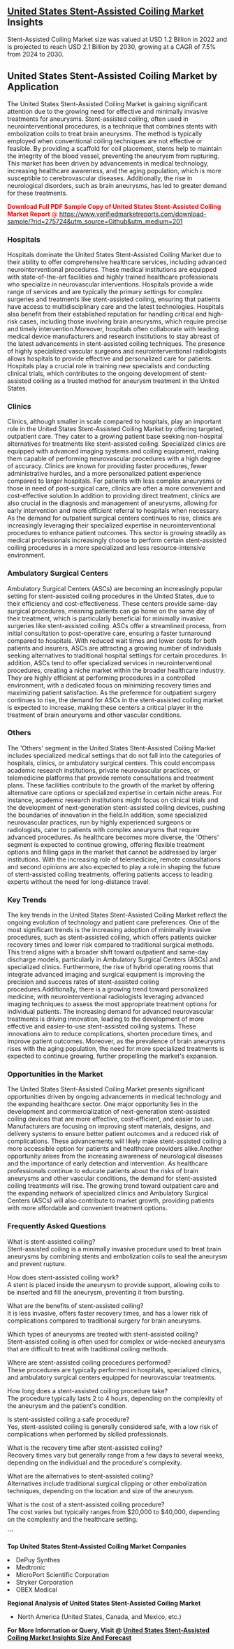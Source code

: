 <h2><a href="https://www.verifiedmarketreports.com/download-sample/?rid=275724&amp;utm_source=Github&amp;utm_medium=201" target="_blank">United States Stent-Assisted Coiling Market</a> Insights</h2><p>Stent-Assisted Coiling Market size was valued at USD 1.2 Billion in 2022 and is projected to reach USD 2.1 Billion by 2030, growing at a CAGR of 7.5% from 2024 to 2030.</p><p><h2>United States Stent-Assisted Coiling Market by Application</h2><p>The United States Stent-Assisted Coiling Market is gaining significant attention due to the growing need for effective and minimally invasive treatments for aneurysms. Stent-assisted coiling, often used in neurointerventional procedures, is a technique that combines stents with embolization coils to treat brain aneurysms. The method is typically employed when conventional coiling techniques are not effective or feasible. By providing a scaffold for coil placement, stents help to maintain the integrity of the blood vessel, preventing the aneurysm from rupturing. This market has been driven by advancements in medical technology, increasing healthcare awareness, and the aging population, which is more susceptible to cerebrovascular diseases. Additionally, the rise in neurological disorders, such as brain aneurysms, has led to greater demand for these treatments. <p><span class=""><span style="color: #ff0000;"><strong>Download Full PDF Sample Copy of United States Stent-Assisted Coiling Market Report</strong> @ </span><a href="https://www.verifiedmarketreports.com/download-sample/?rid=275724&amp;utm_source=Github&amp;utm_medium=201" target="_blank">https://www.verifiedmarketreports.com/download-sample/?rid=275724&amp;utm_source=Github&amp;utm_medium=201</a></span></p></p><h3>Hospitals</h3><p>Hospitals dominate the United States Stent-Assisted Coiling Market due to their ability to offer comprehensive healthcare services, including advanced neurointerventional procedures. These medical institutions are equipped with state-of-the-art facilities and highly trained healthcare professionals who specialize in neurovascular interventions. Hospitals provide a wide range of services and are typically the primary settings for complex surgeries and treatments like stent-assisted coiling, ensuring that patients have access to multidisciplinary care and the latest technologies. Hospitals also benefit from their established reputation for handling critical and high-risk cases, including those involving brain aneurysms, which require precise and timely intervention.Moreover, hospitals often collaborate with leading medical device manufacturers and research institutions to stay abreast of the latest advancements in stent-assisted coiling techniques. The presence of highly specialized vascular surgeons and neurointerventional radiologists allows hospitals to provide effective and personalized care for patients. Hospitals play a crucial role in training new specialists and conducting clinical trials, which contributes to the ongoing development of stent-assisted coiling as a trusted method for aneurysm treatment in the United States.</p><h3>Clinics</h3><p>Clinics, although smaller in scale compared to hospitals, play an important role in the United States Stent-Assisted Coiling Market by offering targeted, outpatient care. They cater to a growing patient base seeking non-hospital alternatives for treatments like stent-assisted coiling. Specialized clinics are equipped with advanced imaging systems and coiling equipment, making them capable of performing neurovascular procedures with a high degree of accuracy. Clinics are known for providing faster procedures, fewer administrative hurdles, and a more personalized patient experience compared to larger hospitals. For patients with less complex aneurysms or those in need of post-surgical care, clinics are often a more convenient and cost-effective solution.In addition to providing direct treatment, clinics are also crucial in the diagnosis and management of aneurysms, allowing for early intervention and more efficient referral to hospitals when necessary. As the demand for outpatient surgical centers continues to rise, clinics are increasingly leveraging their specialized expertise in neurointerventional procedures to enhance patient outcomes. This sector is growing steadily as medical professionals increasingly choose to perform certain stent-assisted coiling procedures in a more specialized and less resource-intensive environment.</p><h3>Ambulatory Surgical Centers</h3><p>Ambulatory Surgical Centers (ASCs) are becoming an increasingly popular setting for stent-assisted coiling procedures in the United States, due to their efficiency and cost-effectiveness. These centers provide same-day surgical procedures, meaning patients can go home on the same day of their treatment, which is particularly beneficial for minimally invasive surgeries like stent-assisted coiling. ASCs offer a streamlined process, from initial consultation to post-operative care, ensuring a faster turnaround compared to hospitals. With reduced wait times and lower costs for both patients and insurers, ASCs are attracting a growing number of individuals seeking alternatives to traditional hospital settings for certain procedures. In addition, ASCs tend to offer specialized services in neurointerventional procedures, creating a niche market within the broader healthcare industry. They are highly efficient at performing procedures in a controlled environment, with a dedicated focus on minimizing recovery times and maximizing patient satisfaction. As the preference for outpatient surgery continues to rise, the demand for ASCs in the stent-assisted coiling market is expected to increase, making these centers a critical player in the treatment of brain aneurysms and other vascular conditions.</p><h3>Others</h3><p>The 'Others' segment in the United States Stent-Assisted Coiling Market includes specialized medical settings that do not fall into the categories of hospitals, clinics, or ambulatory surgical centers. This could encompass academic research institutions, private neurovascular practices, or telemedicine platforms that provide remote consultations and treatment plans. These facilities contribute to the growth of the market by offering alternative care options or specialized expertise in certain niche areas. For instance, academic research institutions might focus on clinical trials and the development of next-generation stent-assisted coiling devices, pushing the boundaries of innovation in the field.In addition, some specialized neurovascular practices, run by highly experienced surgeons or radiologists, cater to patients with complex aneurysms that require advanced procedures. As healthcare becomes more diverse, the 'Others' segment is expected to continue growing, offering flexible treatment options and filling gaps in the market that cannot be addressed by larger institutions. With the increasing role of telemedicine, remote consultations and second opinions are also expected to play a role in shaping the future of stent-assisted coiling treatments, offering patients access to leading experts without the need for long-distance travel.</p><h3>Key Trends</h3><p>The key trends in the United States Stent-Assisted Coiling Market reflect the ongoing evolution of technology and patient care preferences. One of the most significant trends is the increasing adoption of minimally invasive procedures, such as stent-assisted coiling, which offers patients quicker recovery times and lower risk compared to traditional surgical methods. This trend aligns with a broader shift toward outpatient and same-day discharge models, particularly in Ambulatory Surgical Centers (ASCs) and specialized clinics. Furthermore, the rise of hybrid operating rooms that integrate advanced imaging and surgical equipment is improving the precision and success rates of stent-assisted coiling procedures.Additionally, there is a growing trend toward personalized medicine, with neurointerventional radiologists leveraging advanced imaging techniques to assess the most appropriate treatment options for individual patients. The increasing demand for advanced neurovascular treatments is driving innovation, leading to the development of more effective and easier-to-use stent-assisted coiling systems. These innovations aim to reduce complications, shorten procedure times, and improve patient outcomes. Moreover, as the prevalence of brain aneurysms rises with the aging population, the need for more specialized treatments is expected to continue growing, further propelling the market's expansion.</p><h3>Opportunities in the Market</h3><p>The United States Stent-Assisted Coiling Market presents significant opportunities driven by ongoing advancements in medical technology and the expanding healthcare sector. One major opportunity lies in the development and commercialization of next-generation stent-assisted coiling devices that are more effective, cost-efficient, and easier to use. Manufacturers are focusing on improving stent materials, designs, and delivery systems to ensure better patient outcomes and a reduced risk of complications. These advancements will likely make stent-assisted coiling a more accessible option for patients and healthcare providers alike.Another opportunity arises from the increasing awareness of neurological diseases and the importance of early detection and intervention. As healthcare professionals continue to educate patients about the risks of brain aneurysms and other vascular conditions, the demand for stent-assisted coiling treatments will rise. The growing trend toward outpatient care and the expanding network of specialized clinics and Ambulatory Surgical Centers (ASCs) will also contribute to market growth, providing patients with more affordable and convenient treatment options.</p><h3>Frequently Asked Questions</h3><p>What is stent-assisted coiling? <br> Stent-assisted coiling is a minimally invasive procedure used to treat brain aneurysms by combining stents and embolization coils to seal the aneurysm and prevent rupture.</p><p>How does stent-assisted coiling work? <br> A stent is placed inside the aneurysm to provide support, allowing coils to be inserted and fill the aneurysm, preventing it from bursting.</p><p>What are the benefits of stent-assisted coiling? <br> It is less invasive, offers faster recovery times, and has a lower risk of complications compared to traditional surgery for brain aneurysms.</p><p>Which types of aneurysms are treated with stent-assisted coiling? <br> Stent-assisted coiling is often used for complex or wide-necked aneurysms that are difficult to treat with traditional coiling methods.</p><p>Where are stent-assisted coiling procedures performed? <br> These procedures are typically performed in hospitals, specialized clinics, and ambulatory surgical centers equipped for neurovascular treatments.</p><p>How long does a stent-assisted coiling procedure take? <br> The procedure typically lasts 2 to 4 hours, depending on the complexity of the aneurysm and the patient's condition.</p><p>Is stent-assisted coiling a safe procedure? <br> Yes, stent-assisted coiling is generally considered safe, with a low risk of complications when performed by skilled professionals.</p><p>What is the recovery time after stent-assisted coiling? <br> Recovery times vary but generally range from a few days to several weeks, depending on the individual and the procedure's complexity.</p><p>What are the alternatives to stent-assisted coiling? <br> Alternatives include traditional surgical clipping or other embolization techniques, depending on the location and size of the aneurysm.</p><p>What is the cost of a stent-assisted coiling procedure? <br> The cost varies but typically ranges from $20,000 to $40,000, depending on the complexity and the healthcare setting.</p>```</p><p><strong>Top United States Stent-Assisted Coiling Market Companies</strong></p><div data-test-id=""><p><li>DePuy Synthes</li><li> Medtronic</li><li> MicroPort Scientific Corporation</li><li> Stryker Corporation</li><li> OBEX Medical</li></p><div><strong>Regional Analysis of&nbsp;United States Stent-Assisted Coiling Market</strong></div><ul><li dir="ltr"><p dir="ltr">North America&nbsp;(United States, Canada, and Mexico, etc.)</p></li></ul><p><strong>For More Information or Query, Visit @&nbsp;</strong><strong><a href="https://www.verifiedmarketreports.com/product/stent-assisted-coiling-market/?utm_source=Github&amp;utm_medium=201" target="_blank">United States Stent-Assisted Coiling Market Insights Size And Forecast</a></strong></p></div>
